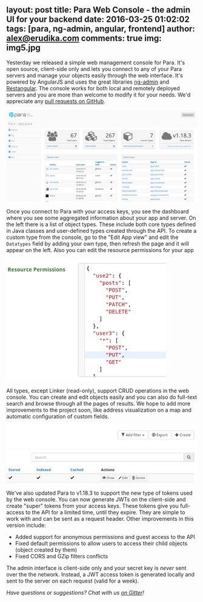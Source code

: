 layout: post
title: Para Web Console - the admin UI for your backend
date: 2016-03-25 01:02:02
tags: [para, ng-admin, angular, frontend]
author: alex@erudika.com
comments: true
img: img5.jpg
---


Yesterday we released a simple web management console for Para. It's open source, client-side only and lets you connect
to any of your Para servers and manage your objects easily through the web interface. It's powered by AngularJS and
uses the great libraries [ng-admin](https://github.com/marmelab/ng-admin) and [Restangular](https://github.com/mgonto/restangular).
The console works for both local and remotely deployed servers and you are more than welcome to modify it for your needs.
We'd appreciate any [pull requests on GitHub](https://github.com/erudika/para-admin-ui).

<!-- more -->

![](/assets/img/pwc1.png)

Once you connect to Para with your access keys, you see the dashboard where you see some aggregated information about
your app and server. On the left there is a list of object types. These include both core types defined in Java classes
and user-defined types created through the API. To create a custom type from the console, go to the "Edit App view"
and edit the `Datatypes` field by adding your own type, then refresh the page and it will appear on the left. Also
you can edit the resource permissions for your app

![](/assets/img/pwc1_p1.png)

All types, except Linker (read-only), support CRUD operations in the web console. You can create and edit objects
easily and you can also do full-text search and browse through all the pages of results. We hope to add more
improvements to the project soon, like address visualization on a map and automatic configuration of custom fields.

![](/assets/img/pwc1_p2.png)

We've also updated Para to v1.18.3 to support the new type of tokens used by the web console. You can now generate
JWTs on the client-side and create "super" tokens from your access keys. These tokens give you full-access to the
API for a limited time, until they expire. They are simple to work with and can be sent as a request header.
Other improvements in this version include:

- Added support for anonymous permissions and guest access to the API
- Fixed default permissions to allow users to access their child objects (object created by them)
- Fixed CORS and GZip filters conflicts

The admin interface is client-side only and your secret key is *never* sent over the the network. Instead, a JWT
access token is generated locally and sent to the server on each request (valid for a week).

*Have questions or suggestions? Chat with us [on Gitter](https://gitter.im/Erudika/para)!*

